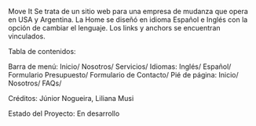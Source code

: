 Move It
Se trata de un sitio web para una empresa de mudanza que opera en USA y Argentina.
La Home se diseñó en idioma Español e Inglés con la opción de cambiar el lenguaje.
Los links y anchors se encuentran vinculados.

Tabla de contenidos:

Barra de menú:
  Inicio/
  Nosotros/
  Servicios/
Idiomas:
  Inglés/
  Español/
Formulario Presupuesto/
Formulario de Contacto/
Pié de página:
  Inicio/
  Nosotros/
  FAQs/

Créditos: Júnior Nogueira, Liliana Musi

Estado del Proyecto: En desarrollo
